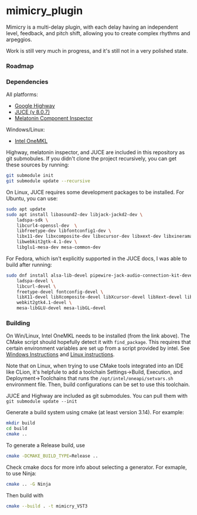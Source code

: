 # mimicry_plugin

Mimicry is a multi-delay plugin, with each delay having an independent
level, feedback, and pitch shift, allowing you to create complex rhythms
and arpeggios.


Work is still very much in progress, and it's still not in a very polished state.

### Roadmap


### Dependencies

All platforms:
- [Google Highway](https://github.com/google/highway)
- [JUCE (v 8.0.7)](https://github.com/juce-framework/JUCE)
- [Melatonin Component Inspector](https://github.com/sudara/melatonin_inspector)

Windows/Linux:
- [Intel OneMKL](https://www.intel.com/content/www/us/en/developer/tools/oneapi/onemkl-download.html)


Highway, melatonin inspector, and JUCE are included in this repository as git submobules.
If you didn't clone the project recursively, you can get these sources by running: 
```bash
git submodule init
git submodule update --recursive
```


On Linux, JUCE requires some development packages to be installed.
For Ubuntu, you can use:
```bash
sudo apt update
sudo apt install libasound2-dev libjack-jackd2-dev \
    ladspa-sdk \
    libcurl4-openssl-dev  \
    libfreetype-dev libfontconfig1-dev \
    libx11-dev libxcomposite-dev libxcursor-dev libxext-dev libxinerama-dev libxrandr-dev libxrender-dev \
    libwebkit2gtk-4.1-dev \
    libglu1-mesa-dev mesa-common-dev
```

For Fedora, which isn't explicitly supported in the JUCE docs, I was able to build after running:
```bash
sudo dnf install alsa-lib-devel pipewire-jack-audio-connection-kit-devel \
    ladspa-devel \
    libcurl-devel \
    freetype-devel fontconfig-devel \
    libX11-devel libXcomposite-devel libXcursor-devel libXext-devel libXinerama-devel libXrandr-devel libXrender-devel \
    webkit2gtk4.1-devel \
    mesa-libGLU-devel mesa-libGL-devel
```


### Building

On Win/Linux, Intel OneMKL needs to be installed (from the link above).
The CMake script should hopefully detect it with `find_package`.
This requires that certain environment variables are set up
from a script provided by intel. 
See [Windows Instructions](https://www.intel.com/content/www/us/en/docs/oneapi/programming-guide/2024-2/use-the-setvars-and-oneapi-vars-scripts-with-linux.html)
and  [Linux instructions](https://www.intel.com/content/www/us/en/docs/oneapi/programming-guide/2024-2/use-the-setvars-and-oneapi-vars-scripts-with-linux.html).

Note that on Linux, when trying to use CMake tools integrated into an IDE like CLion,
it's helpfule to add a toolchain Settings->Build, Execution, and Deployment->Toolchains
that runs the `/opt/intel/oneapi/setvars.sh` environment file.
Then, build configurations can be set to use this toolchain.

JUCE and Highway are included as git submodules. 
You can pull them with
`git submodule update --init`



Generate a build system using cmake (at least version 3.14). 
For example:
```bash
mkdir build
cd build
cmake ..

```

To generate a Release build, use 
```bash
cmake -DCMAKE_BUILD_TYPE=Release ..
```

Check cmake docs for more info about selecting a generator.
For exmaple, to use Ninja:
```bash
cmake .. -G Ninja
```

Then build with
```bash
cmake --build . -t mimicry_VST3
```
